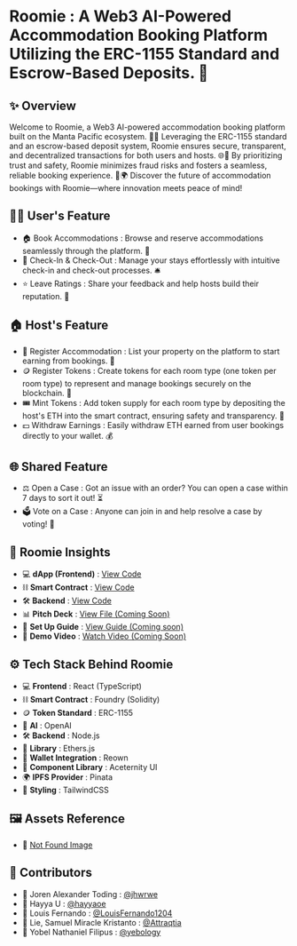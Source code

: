 # Roomie : A Web3 AI-Powered Accommodation Booking Platform Utilizing the ERC-1155 Standard and Escrow-Based Deposits. 🚀

## ✨ Overview
Welcome to Roomie, a Web3 AI-powered accommodation booking platform built on the Manta Pacific ecosystem. 🏡✨ Leveraging the ERC-1155 standard and an escrow-based deposit system, Roomie ensures secure, transparent, and decentralized transactions for both users and hosts. 🌐🔐 By prioritizing trust and safety, Roomie minimizes fraud risks and fosters a seamless, reliable booking experience. 🚀🌍 Discover the future of accommodation bookings with Roomie—where innovation meets peace of mind!

## 🧑‍💻 User's Feature
- 🏠 Book Accommodations : Browse and reserve accommodations seamlessly through the platform. 🌟
- 📅 Check-In & Check-Out : Manage your stays effortlessly with intuitive check-in and check-out processes. 🛎️
- ⭐ Leave Ratings : Share your feedback and help hosts build their reputation. 📝

## 🏠 Host's Feature
- 🏡 Register Accommodation : List your property on the platform to start earning from bookings. 🏢
- 🪙 Register Tokens : Create tokens for each room type (one token per room type) to represent and manage bookings securely on the blockchain. 🌟
- 🎟️ Mint Tokens : Add token supply for each room type by depositing the host's ETH into the smart contract, ensuring safety and transparency. 🔐
- 💵 Withdraw Earnings : Easily withdraw ETH earned from user bookings directly to your wallet. 💰

## 🌐 Shared Feature
- ⚖️ Open a Case : Got an issue with an order? You can open a case within 7 days to sort it out! ⏳
- 🗳️ Vote on a Case : Anyone can join in and help resolve a case by voting! 🤝

## 🚀 Roomie Insights
- 💻 **dApp (Frontend)** : [View Code](https://github.com/LouisFernando1204/roomie-dapp.git)
- ⛓️ **Smart Contract** : [View Code](https://github.com/yebology/roomie-smartcontract.git)
- 🛠️ **Backend** : [View Code](https://github.com/LouisFernando1204/roomie-backend.git)
- 📊 **Pitch Deck** : [View File (Coming Soon)]()
- 📝 **Set Up Guide** : [View Guide (Coming soon)]()
- 🎥 **Demo Video** : [Watch Video (Coming Soon)]()

## ⚙️ Tech Stack Behind Roomie
- 💻 **Frontend** : React (TypeScript)  
- ⛓️ **Smart Contract** : Foundry (Solidity)  
- 🪙 **Token Standard** : ERC-1155  
- 🤖 **AI** : OpenAI
- 🛠️ **Backend** : Node.js
- 🔗 **Library** : Ethers.js  
- 💼 **Wallet Integration** : Reown  
- 🧩 **Component Library** : Aceternity UI  
- 🌍 **IPFS Provider** : Pinata  
- 🎨 **Styling** : TailwindCSS  

## 🖼️ Assets Reference
- 📢 [Not Found Image](https://www.flaticon.com/free-sticker/not-found_13725483?term=not+found&page=1&position=1&origin=search&related_id=13725483)

## 🤝 Contributors
- 🧑 Joren Alexander Toding : [@jhwrwe](https://github.com/jhwrwe)
- 🧑 Hayya U : [@hayyaoe](https://github.com/hayyaoe)
- 🧑 Louis Fernando : [@LouisFernando1204](https://github.com/LouisFernando1204)
- 🧑 Lie, Samuel Miracle Kristanto : [@Attraqtia](https://github.com/Attraqtia)
- 🧑 Yobel Nathaniel Filipus : [@yebology](https://github.com/yebology)
